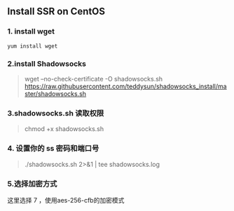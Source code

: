 ## Install SSR on CentOS

### 1. install wget
``` 
yum install wget 
```

### 2.install Shadowsocks
>wget –no-check-certificate -O shadowsocks.sh https://raw.githubusercontent.com/teddysun/shadowsocks_install/master/shadowsocks.sh

### 3.shadowsocks.sh 读取权限
>chmod +x shadowsocks.sh

### 4. 设置你的 ss 密码和端口号
>./shadowsocks.sh 2>&1 | tee shadowsocks.log

### 5.选择加密方式

这里选择 7 ，使用aes-256-cfb的加密模式


